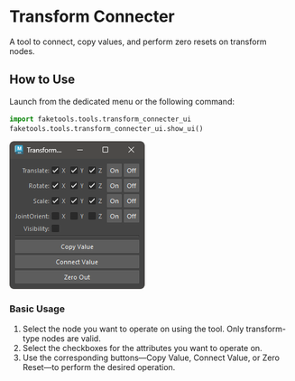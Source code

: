 
# Transform Connecter

A tool to connect, copy values, and perform zero resets on transform nodes.

## How to Use

Launch from the dedicated menu or the following command:

```python
import faketools.tools.transform_connecter_ui
faketools.tools.transform_connecter_ui.show_ui()
```

![image001](images/transform_connecter/image001.png)

### Basic Usage

1. Select the node you want to operate on using the tool. Only transform-type nodes are valid.
2. Select the checkboxes for the attributes you want to operate on.
3. Use the corresponding buttons—Copy Value, Connect Value, or Zero Reset—to perform the desired operation.
